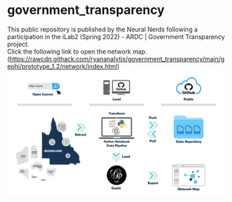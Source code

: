 # government_transparency
This public repository is published by the Neural Nerds following a participation in the iLab2 (Spring 2022) - ARDC | Government Transparency project. \
Click the following link to open the network map.
(https://rawcdn.githack.com/ryananalytix/government_transparency/main/gephi/prototype_1.2/network/index.html)
![alt text](https://github.com/ryananalytix/government_transparency/blob/main/NN_project_implemenation.png?raw=true)
